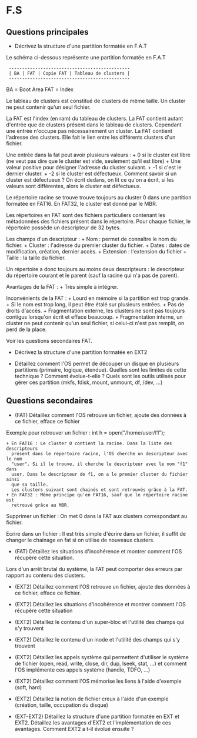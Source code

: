 # F.S

## Questions principales 

* Décrivez la structure d'une partition formatée en F.A.T 

Le schéma ci-dessous représente une partition formatée en F.A.T

```
 ----------------------------------------------
 | BA | FAT | Copie FAT | Tableau de clusters |
 ----------------------------------------------
```

BA = Boot Area
FAT = Index

Le tableau de clusters est constitué de clusters de même taille. Un cluster ne
peut contenir qu'un seul fichier.

La FAT est l'index (en ram) du tableau de clusters. La FAT contient autant d'entrée que
de clusters présent dans le tableau de clusters. Cependant une entrée n'occupe
pas nécessairement un cluster. La FAT contient l'adresse des clusters. Elle fait
le lien entre les différents clusters d'un fichier.

Une entrée dans la fat peut avoir plusieurs valeurs : 
	+ 0 si le cluster est libre (ne veut pas dire que le cluster est vide,
	  seulement qu'il est libre)
	+ Une valeur positive pour désigner l'adresse du cluster suivant.
	+ -1 si c'est le dernier cluster.
	+ -2 si le cluster est défectueux. Comment savoir si un cluster est
	  défectueux ? On écrit dedans, on lit ce qu'on a écrit, si les valeurs sont
	  différentes, alors le cluster est défectueux.


Le répertoire racine se trouve trouve toujours au cluster 0 dans une partition
formatée en FAT16. En FAT32, le cluster est donné par le MBR.

Les répertoires en FAT sont des fichiers particuliers contenant les métadonnées
des fichiers présent dans le répertoire. Pour chaque fichier, le répertoire
possède un descripteur de 32 bytes.

Les champs d'un descripteur : 
	+ Nom : permet de connaître le nom du fichier.
	+ Cluster : l'adresse du premier cluster du fichier.
	+ Dates : dates de modification, création, dernier accès.
	+ Extension : l'extension du fichier
	+ Taille : la taille du fichier.
	

Un répertoire a donc toujours au moins deux descripteurs : le descripteur du
répertoire courant et le parent (sauf la racine qui n'a pas de parent).


Avantages de la FAT :
	+ Très simple à intégrer.

Inconvénients de la FAT : 
	+ Lourd en mémoire si la partition est trop grande.
	+ Si le nom est trop long, il peut être étalé sur plusieurs entrées.
	+ Pas de droits d'accès.
	+ Fragmentation externe, les clusters ne sont pas toujours contigus
	  lorsqu'on écrit et efface beaucoup.
	+ Fragmentation interne, un cluster ne peut contenir qu'un seul fichier, si
	  celui-ci n'est pas remplit, on perd de la place.

Voir les questions secondaires FAT.

* Décrivez la structure d'une partition formatée en EXT2

* Détaillez comment l'OS permet de découper un disque en plusieurs
partitions (primaire, logique, étendue). Quelles sont les limites de cette
technique ? Comment évolue-t-elle ? Quels sont les outils utilisés pour gérer
ces partition (mkfs, fdisk, mount, unmount, df, /dev, ...)

## Questions secondaires 

* (FAT) Détaillez comment l'OS retrouve un fichier, ajoute des données à ce
fichier, efface ce fichier

Exemple pour retrouver un fichier : int h = open("/home/user/f1");

	+ En FAT16 : Le cluster 0 contient la racine. Dans la liste des descripteurs
	  présent dans le répertoire racine, l'OS cherche un descripteur avec le nom
	  "user". Si il le trouve, il cherche le descripteur avec le nom "f1" dans
	  user. Dans le descripteur de f1, on a le premier cluster du fichier ainsi
	  que sa taille.
	  Les clusters suivant sont chainés et sont retrouvés grâce à la FAT.
	+ En FAT32 : Même principe qu'en FAT16, sauf que le répertoire racine est
	  retrouvé grâce au MBR.


Supprimer un fichier : On met 0 dans la FAT aux clusters correspondant au
fichier.

Ecrire dans un fichier : Il est très simple d'écrire dans un fichier, il suffit
de changer le chainage en fat si on utilise de nouveaux clusters.
	

*  (FAT) Détaillez les situations d'incohérence et montrer comment l'OS
récupère cette situation.

Lors d'un arrêt brutal du système, la FAT peut comporter des erreurs par rapport
au contenu des clusters.



*  (EXT2) Détaillez comment l'OS retrouve un fichier, ajoute des données à ce
fichier, efface ce fichier.

*  (EXT2) Détaillez les situations d'incohérence et montrer comment l'OS
récupère cette situation

*  (EXT2) Détaillez le contenu d'un super-bloc et l'utilité des champs qui s'y
trouvent

*  (EXT2) Détaillez le contenu d'un inode et l'utilité des champs qui s'y
trouvent

*  (EXT2) Détaillez les appels système qui permettent d'utiliser le système de
fichier (open, read, write, close, dir, dup, lseek, stat, ...) et comment l'OS
implémente ces appels système (handle, TDFO, ...)

*  (EXT2) Détaillez comment l'OS mémorise les liens à l'aide d'exemple (soft,
hard)

*  (EXT2) Détaillez la notion de fichier creux à l'aide d'un exemple
(création, taille, occupation du disque)

*  (EXT-EXT2) Détaillez la structure d'une partition formatée en EXT et EXT2.
Détaillez les avantages d'EXT2 et l'implémentation de ces avantages. Comment
EXT2 a t-il évolué ensuite ?


